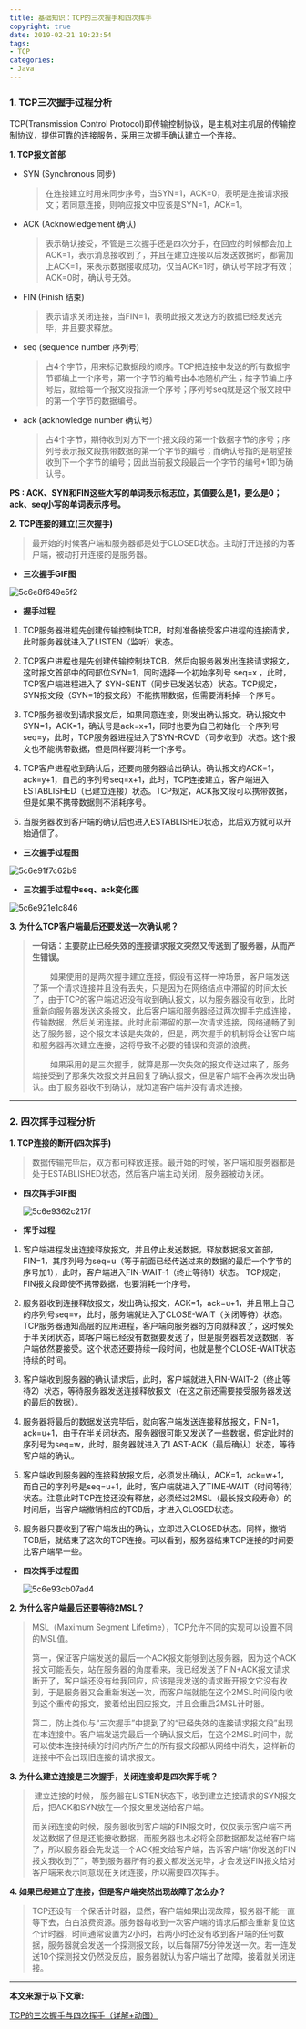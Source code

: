 ```yaml
---
title: 基础知识：TCP的三次握手和四次挥手
copyright: true
date: 2019-02-21 19:23:54
tags:
- TCP
categories:
- Java
---
```


### 1. TCP三次握手过程分析

TCP(Transmission Control Protocol)即传输控制协议，是主机对主机层的传输控制协议，提供可靠的连接服务，采用三次握手确认建立一个连接。

<!-- more -->

**1. TCP报文首部**

- SYN (Synchronous 同步) 

  > 在连接建立时用来同步序号，当SYN=1，ACK=0，表明是连接请求报文；若同意连接，则响应报文中应该是SYN=1，ACK=1。

- ACK (Acknowledgement 确认) 

  > 表示确认接受，不管是三次握手还是四次分手，在回应的时候都会加上ACK=1，表示消息接收到了，并且在建立连接以后发送数据时，都需加上ACK=1，来表示数据接收成功，仅当ACK=1时，确认号字段才有效；ACK=0时，确认号无效。

- FIN (Finish 结束) 

  > 表示请求关闭连接，当FIN=1，表明此报文发送方的数据已经发送完毕，并且要求释放。

- seq (sequence number 序列号) 

  > 占4个字节，用来标记数据段的顺序。TCP把连接中发送的所有数据字节都编上一个序号，第一个字节的编号由本地随机产生；给字节编上序号后，就给每一个报文段指派一个序号；序列号seq就是这个报文段中的第一个字节的数据编号。

- ack (acknowledge number 确认号）

  > 占4个字节，期待收到对方下一个报文段的第一个数据字节的序号；序列号表示报文段携带数据的第一个字节的编号；而确认号指的是期望接收到下一个字节的编号；因此当前报文段最后一个字节的编号+1即为确认号。

**PS : ACK、SYN和FIN这些大写的单词表示标志位，其值要么是1，要么是0；ack、seq小写的单词表示序号。**



**2. TCP连接的建立(三次握手)**

> 最开始的时候客户端和服务器都是处于CLOSED状态。主动打开连接的为客户端，被动打开连接的是服务器。

- **三次握手GIF图**

![5c6e8f649e5f2](https://i.loli.net/2019/02/21/5c6e8f649e5f2.gif)



- **握手过程**

1. TCP服务器进程先创建传输控制块TCB，时刻准备接受客户进程的连接请求，此时服务器就进入了LISTEN（监听）状态。

2. TCP客户进程也是先创建传输控制块TCB，然后向服务器发出连接请求报文，这时报文首部中的同部位SYN=1，同时选择一个初始序列号 seq=x ，此时，TCP客户端进程进入了 SYN-SENT（同步已发送状态）状态。TCP规定，SYN报文段（SYN=1的报文段）不能携带数据，但需要消耗掉一个序号。

3. TCP服务器收到请求报文后，如果同意连接，则发出确认报文。确认报文中 SYN=1，ACK=1，确认号是ack=x+1，同时也要为自己初始化一个序列号 seq=y，此时，TCP服务器进程进入了SYN-RCVD（同步收到）状态。这个报文也不能携带数据，但是同样要消耗一个序号。

4. TCP客户进程收到确认后，还要向服务器给出确认。确认报文的ACK=1，ack=y+1，自己的序列号seq=x+1，此时，TCP连接建立，客户端进入ESTABLISHED（已建立连接）状态。TCP规定，ACK报文段可以携带数据，但是如果不携带数据则不消耗序号。

5. 当服务器收到客户端的确认后也进入ESTABLISHED状态，此后双方就可以开始通信了。

- **三次握手过程图**

![5c6e91f7c62b9](https://i.loli.net/2019/02/21/5c6e91f7c62b9.png)

- **三次握手过程中seq、ack变化图**

![5c6e921e1c846](https://i.loli.net/2019/02/21/5c6e921e1c846.png)



**3. 为什么TCP客户端最后还要发送一次确认呢？**

> **一句话：主要防止已经失效的连接请求报文突然又传送到了服务器，从而产生错误。**
> 
>         如果使用的是两次握手建立连接，假设有这样一种场景，客户端发送了第一个请求连接并且没有丢失，只是因为在网络结点中滞留的时间太长了，由于TCP的客户端迟迟没有收到确认报文，以为服务器没有收到，此时重新向服务器发送这条报文，此后客户端和服务器经过两次握手完成连接，传输数据，然后关闭连接。此时此前滞留的那一次请求连接，网络通畅了到达了服务器，这个报文本该是失效的，但是，两次握手的机制将会让客户端和服务器再次建立连接，这将导致不必要的错误和资源的浪费。
> 
>         如果采用的是三次握手，就算是那一次失效的报文传送过来了，服务端接受到了那条失效报文并且回复了确认报文，但是客户端不会再次发出确认。由于服务器收不到确认，就知道客户端并没有请求连接。

---

### 2. 四次挥手过程分析

**1. TCP连接的断开(四次挥手)**

> 数据传输完毕后，双方都可释放连接。最开始的时候，客户端和服务器都是处于ESTABLISHED状态，然后客户端主动关闭，服务器被动关闭。

- **四次挥手GIF图**

  ![5c6e9362c217f](https://i.loli.net/2019/02/21/5c6e9362c217f.gif)

- **挥手过程**

1. 客户端进程发出连接释放报文，并且停止发送数据。释放数据报文首部，FIN=1，其序列号为seq=u（等于前面已经传送过来的数据的最后一个字节的序号加1），此时，客户端进入FIN-WAIT-1（终止等待1）状态。 TCP规定，FIN报文段即使不携带数据，也要消耗一个序号。

   
2. 服务器收到连接释放报文，发出确认报文，ACK=1，ack=u+1，并且带上自己的序列号seq=v，此时，服务端就进入了CLOSE-WAIT（关闭等待）状态。TCP服务器通知高层的应用进程，客户端向服务器的方向就释放了，这时候处于半关闭状态，即客户端已经没有数据要发送了，但是服务器若发送数据，客户端依然要接受。这个状态还要持续一段时间，也就是整个CLOSE-WAIT状态持续的时间。

   
3. 客户端收到服务器的确认请求后，此时，客户端就进入FIN-WAIT-2（终止等待2）状态，等待服务器发送连接释放报文（在这之前还需要接受服务器发送的最后的数据）。

   
4. 服务器将最后的数据发送完毕后，就向客户端发送连接释放报文，FIN=1，ack=u+1，由于在半关闭状态，服务器很可能又发送了一些数据，假定此时的序列号为seq=w，此时，服务器就进入了LAST-ACK（最后确认）状态，等待客户端的确认。

   
5. 客户端收到服务器的连接释放报文后，必须发出确认，ACK=1，ack=w+1，而自己的序列号是seq=u+1，此时，客户端就进入了TIME-WAIT（时间等待）状态。注意此时TCP连接还没有释放，必须经过2MSL（最长报文段寿命）的时间后，当客户端撤销相应的TCB后，才进入CLOSED状态。

   
6. 服务器只要收到了客户端发出的确认，立即进入CLOSED状态。同样，撤销TCB后，就结束了这次的TCP连接。可以看到，服务器结束TCP连接的时间要比客户端早一些。

- **四次挥手过程图**

  ![5c6e93cb07ad4](https://i.loli.net/2019/02/21/5c6e93cb07ad4.png)

**2. 为什么客户端最后还要等待2MSL？**

> MSL（Maximum Segment Lifetime），TCP允许不同的实现可以设置不同的MSL值。
> 
> 第一，保证客户端发送的最后一个ACK报文能够到达服务器，因为这个ACK报文可能丢失，站在服务器的角度看来，我已经发送了FIN+ACK报文请求断开了，客户端还没有给我回应，应该是我发送的请求断开报文它没有收到，于是服务器又会重新发送一次，而客户端就能在这个2MSL时间段内收到这个重传的报文，接着给出回应报文，并且会重启2MSL计时器。
> 
> 第二，防止类似与“三次握手”中提到了的“已经失效的连接请求报文段”出现在本连接中。客户端发送完最后一个确认报文后，在这个2MSL时间中，就可以使本连接持续的时间内所产生的所有报文段都从网络中消失，这样新的连接中不会出现旧连接的请求报文。



**3. 为什么建立连接是三次握手，关闭连接却是四次挥手呢？**

>  建立连接的时候， 服务器在LISTEN状态下，收到建立连接请求的SYN报文后，把ACK和SYN放在一个报文里发送给客户端。
> 
> 而关闭连接的时候，服务器收到客户端的FIN报文时，仅仅表示客户端不再发送数据了但是还能接收数据，而服务器也未必将全部数据都发送给客户端了，所以服务器会先发送一个ACK报文给客户端，告诉客户端“你发送的FIN报文我收到了”，等到服务器所有的报文都发送完毕，才会发送FIN报文给对客户端来表示同意现在关闭连接，所以需要四次挥手。



**4. 如果已经建立了连接，但是客户端突然出现故障了怎么办？**

> TCP还设有一个保活计时器，显然，客户端如果出现故障，服务器不能一直等下去，白白浪费资源。服务器每收到一次客户端的请求后都会重新复位这个计时器，时间通常设置为2小时，若两小时还没有收到客户端的任何数据，服务器就会发送一个探测报文段，以后每隔75分钟发送一次。若一连发送10个探测报文仍然没反应，服务器就认为客户端出了故障，接着就关闭连接。



---

**本文来源于以下文章:**

[TCP的三次握手与四次挥手（详解+动图）](https://blog.csdn.net/qzcsu/article/details/72861891)
